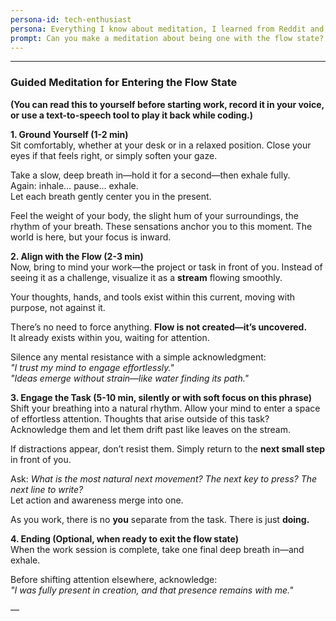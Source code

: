 ```yaml
---
persona-id: tech-enthusiast
persona: Everything I know about meditation, I learned from Reddit and YouTube - been at it for about 2 years now. Working in IT means I spend a lot of time thinking about how things work, and meditation is no different. Really stoked about open-source projects that let us experiment with AI and meditation!
prompt: Can you make a meditation about being one with the flow state? Something for when I'm working on projects.
---
```


---

### **Guided Meditation for Entering the Flow State**  

**(You can read this to yourself before starting work, record it in your voice, or use a text-to-speech tool to play it back while coding.)**  

**1. Ground Yourself (1-2 min)**  
Sit comfortably, whether at your desk or in a relaxed position. Close your eyes if that feels right, or simply soften your gaze.  

Take a slow, deep breath in—hold it for a second—then exhale fully.  
Again: inhale… pause… exhale.  
Let each breath gently center you in the present.  

Feel the weight of your body, the slight hum of your surroundings, the rhythm of your breath. These sensations anchor you to this moment. The world is here, but your focus is inward.  

**2. Align with the Flow (2-3 min)**  
Now, bring to mind your work—the project or task in front of you. Instead of seeing it as a challenge, visualize it as a **stream** flowing smoothly.    

Your thoughts, hands, and tools exist within this current, moving with purpose, not against it.  

There’s no need to force anything. **Flow is not created—it’s uncovered.**  
It already exists within you, waiting for attention.  

Silence any mental resistance with a simple acknowledgment:  
*"I trust my mind to engage effortlessly."*  
*"Ideas emerge without strain—like water finding its path."*  

**3. Engage the Task (5-10 min, silently or with soft focus on this phrase)**  
Shift your breathing into a natural rhythm. Allow your mind to enter a space of effortless attention. Thoughts that arise outside of this task? Acknowledge them and let them drift past like leaves on the stream.  

If distractions appear, don’t resist them. Simply return to the **next small step** in front of you.  

Ask: *What is the most natural next movement? The next key to press? The next line to write?*  
Let action and awareness merge into one.  

As you work, there is no **you** separate from the task. There is just **doing.**  

**4. Ending (Optional, when ready to exit the flow state)**  
When the work session is complete, take one final deep breath in—and exhale.  

Before shifting attention elsewhere, acknowledge:  
*"I was fully present in creation, and that presence remains with me."*  

—  